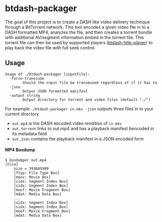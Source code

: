 # btdash-packager
The goal of this project is to create a DASH like video delivery techinque through a BitTorrent network. This tool encodes 
a given video file in to a DASH formatted MP4, analyzes the file, and then creates a torrent bundle with additional AV/segment information 
embed in the torrent file. This torrent file can then be used by supported players ([btdash-http-player](https://github.com/tab1293/btdash-http-player)) to play back the video file with full seek control.

## Usage
```
Usage of ./btdash-packager [inputFile]:
  -force-transcode
    	Should the input file be transmuxed regardless of if it has to
  -json
    	Output JSON formatted manifest
  -output string
    	Output directory for torrent and video files (default "./")
```

For example `./btdash-packager in.mkv -json` outputs three files in to your current directory
- `out.mp4` is the DASH encoded video rendition of `in.mkv` 
- `out.torrent` links to out.mp4 and has a playback manifest bencoded in its metadata field
- `out.json` contains the playback manifest in a JSON encoded form

#### MP4 Boxdump
```
$ boxdumper out.mp4
[File]
    size = 393685999
    [ftyp: File Type Box]
    [moov: Movie Box]
    [sidx: Segment Index Box]
    [sidx: Segment Index Box]
    [moof: Movie Fragment Box]
    [mdat: Media Data Box]
    ...
    [sidx: Segment Index Box]
    [sidx: Segment Index Box]
    [moof: Movie Fragment Box]
    [mdat: Media Data Box]
```
